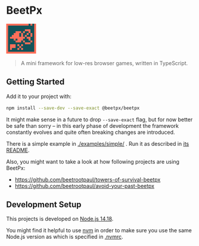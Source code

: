 # BeetPx

![BeetPx logo](./logo/BeetPx%20logo%20(x5).png)

> A mini framework for low-res browser games, written in TypeScript.

## Getting Started

Add it to your project with: 

```sh
npm install --save-dev --save-exact @beetpx/beetpx
```

It might make sense in a future to drop `--save-exact` flag, but for now better be safe than sorry – in this early phase of development the framework constantly evolves and quite often breaking changes are introduced.

There is a simple example in [./examples/simple/](examples/simple/README.md) . Run it as described in [its README](examples/simple/README.md).

Also, you might want to take a look at how following projects are using BeetPx:

- https://github.com/beetrootpaul/towers-of-survival-beetpx
- https://github.com/beetrootpaul/avoid-your-past-beetpx

## Development Setup

This projects is developed on [Node.js 14.18](https://nodejs.org/docs/latest-v14.x/api/index.html).

You might find it helpful to use
[nvm](https://github.com/nvm-sh/nvm#installing-and-updating) in order to make sure you use the same Node.js version as
which is specified in [.nvmrc](.nvmrc).
